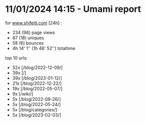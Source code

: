 # 11/01/2024 14:15 - Umami report
for www.shifeiti.com [24h] :

 - 234 (98) page views
 - 87 (18) uniques
 - 58 (6) bounces
 - 4h 14' 1'' (1h 46' 52'') totaltime


top 10 urls:
 - 52x [/blog/2022-12-09/]
 - 39x [/]
 - 39x [/blog/2023-01-12/]
 - 21x [/blog/2022-12-22/]
 - 19x [/blog/2022-05-07/]
 - 9x [/wiki/]
 - 5x [/blog/2022-08-26/]
 - 5x [/blog/2022-05-24/]
 - 5x [/blog/categories/]
 - 5x [/blog/2023-02-03/]


